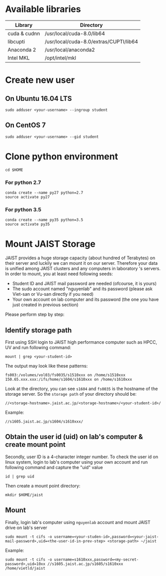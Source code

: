 #  Available libraries
Library | Directory
--- | ---
cuda & cudnn | /usr/local/cuda-8.0/lib64
libcupti | /usr/local/cuda-8.0/extras/CUPTI/lib64
Anaconda 2 | /usr/local/anaconda2
Intel MKL | /opt/intel/mkl

#  Create new user 
## On Ubuntu 16.04 LTS
``` 
sudo adduser <your-username> --ingroup student
```
## On CentOS 7
``` 
sudo adduser <your-username> --gid student
```
#  Clone python environment

```
cd $HOME
```
### For python 2.7
``` 
conda create --name py27 python=2.7
source activate py27
```
### For python 3.5
``` 
conda create --name py35 python=3.5
source activate py35
```


# Mount JAIST Storage

JAIST provides a huge storage capacity (about hundred of Terabytes) on their server and luckily we can mount it on our server. Therefore your data is unified among JAIST clusters and any computers in laboratory 's servers. In order to mount, you at least need following seeds:
- Student ID and JAIST mail password are needed (ofcourse, it is yours)
- The sudo account named "nguyenlab" and its password (please ask Viet-san or Vu-san directly if you need)
- Your own account on lab computer and its password (the one you have just created in previous section)

Please perform step by step:

## Identify storage path
First using SSH login to JAIST high performance computer such as HPCC, UV and run following command:

``` 
mount | grep <your-student-id>
```
The output may look like these patterns:

```
fs003:/volumes/vol03/fs0035/s1510xxx on /home/s1510xxx
150.65.xxx.xxx:/ifs/home/s1604/s1610xxx on /home/s1610xxx
```
Look at the directory, you can see ``s1604`` and ``fs0035`` is the hostname of the storage server. So the ``storage path`` of your directory should be: 

```
//<storage-hostname>.jaist.ac.jp/<storage-hostname>/<your-student-id>/
```

Example:

```
//s1605.jaist.ac.jp/s1604/s1610xxx/
```

## Obtain the user id (uid) on lab's computer & create mount point
Secondly, user ID is a 4-character integer number. To check the user id on linux system, login to lab's computer using your own account and run following command and capture the "uid" value

``` 
id | grep uid
```
Then create a mount point directory:
```
mkdir $HOME/jaist
```

## Mount 

Finally, login lab's computer using ``nguyenlab`` account and mount JAIST drive on lab's server

``` 
sudo mount -t cifs -o username=<your-studen-id>,password=<your-jaist-mail-password>,uid=<the-user-id-in-prev-step> <storage-path> ~/jaist
```

Example:

``` 
sudo mount -t cifs -o username=s1610xxx,password=<my-secret-password>,uid=10xx //s1605.jaist.ac.jp/s1605/s1610xxx /home/vietld/jaist
```
